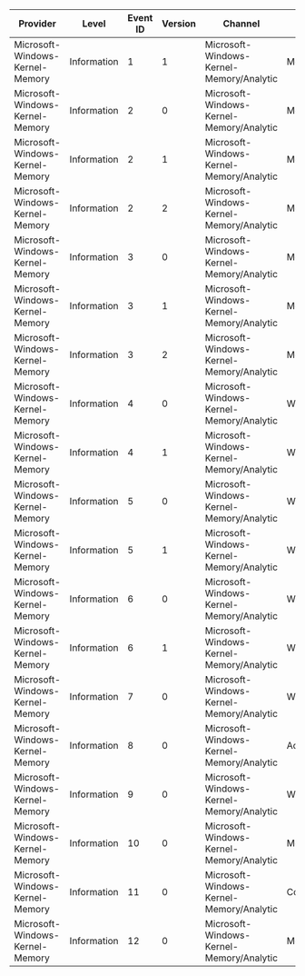 Provider                         |  Level        |  Event ID  |  Version  |  Channel                                   |  Task               |  Opcode  |  Keyword                            |  Message
---------------------------------|---------------|------------|-----------|--------------------------------------------|---------------------|----------|-------------------------------------|---------
Microsoft-Windows-Kernel-Memory  |  Information  |  1         |  1        |  Microsoft-Windows-Kernel-Memory/Analytic  |  MemInfo            |          |  KERNEL_MEM_KEYWORD_MEMINFO         |
Microsoft-Windows-Kernel-Memory  |  Information  |  2         |  0        |  Microsoft-Windows-Kernel-Memory/Analytic  |  MemInfoWS          |          |  KERNEL_MEM_KEYWORD_MEMINFO_EX      |
Microsoft-Windows-Kernel-Memory  |  Information  |  2         |  1        |  Microsoft-Windows-Kernel-Memory/Analytic  |  MemInfoWS          |          |  KERNEL_MEM_KEYWORD_MEMINFO_EX      |
Microsoft-Windows-Kernel-Memory  |  Information  |  2         |  2        |  Microsoft-Windows-Kernel-Memory/Analytic  |  MemInfoWS          |          |  KERNEL_MEM_KEYWORD_MEMINFO_EX      |
Microsoft-Windows-Kernel-Memory  |  Information  |  3         |  0        |  Microsoft-Windows-Kernel-Memory/Analytic  |  MemInfoSessionWS   |          |  KERNEL_MEM_KEYWORD_MEMINFO_EX      |
Microsoft-Windows-Kernel-Memory  |  Information  |  3         |  1        |  Microsoft-Windows-Kernel-Memory/Analytic  |  MemInfoSessionWS   |          |  KERNEL_MEM_KEYWORD_MEMINFO_EX      |
Microsoft-Windows-Kernel-Memory  |  Information  |  3         |  2        |  Microsoft-Windows-Kernel-Memory/Analytic  |  MemInfoSessionWS   |          |  KERNEL_MEM_KEYWORD_MEMINFO_EX      |
Microsoft-Windows-Kernel-Memory  |  Information  |  4         |  0        |  Microsoft-Windows-Kernel-Memory/Analytic  |  WorkingSetOutSwap  |  Start   |  KERNEL_MEM_KEYWORD_WS_SWAP         |
Microsoft-Windows-Kernel-Memory  |  Information  |  4         |  1        |  Microsoft-Windows-Kernel-Memory/Analytic  |  WorkingSetOutSwap  |  Start   |  KERNEL_MEM_KEYWORD_WS_SWAP         |
Microsoft-Windows-Kernel-Memory  |  Information  |  5         |  0        |  Microsoft-Windows-Kernel-Memory/Analytic  |  WorkingSetOutSwap  |  Stop    |  KERNEL_MEM_KEYWORD_WS_SWAP         |
Microsoft-Windows-Kernel-Memory  |  Information  |  5         |  1        |  Microsoft-Windows-Kernel-Memory/Analytic  |  WorkingSetOutSwap  |  Stop    |  KERNEL_MEM_KEYWORD_WS_SWAP         |
Microsoft-Windows-Kernel-Memory  |  Information  |  6         |  0        |  Microsoft-Windows-Kernel-Memory/Analytic  |  WorkingSetInSwap   |  Start   |  KERNEL_MEM_KEYWORD_WS_SWAP         |
Microsoft-Windows-Kernel-Memory  |  Information  |  6         |  1        |  Microsoft-Windows-Kernel-Memory/Analytic  |  WorkingSetInSwap   |  Start   |  KERNEL_MEM_KEYWORD_WS_SWAP         |
Microsoft-Windows-Kernel-Memory  |  Information  |  7         |  0        |  Microsoft-Windows-Kernel-Memory/Analytic  |  WorkingSetInSwap   |  Stop    |  KERNEL_MEM_KEYWORD_WS_SWAP         |
Microsoft-Windows-Kernel-Memory  |  Information  |  8         |  0        |  Microsoft-Windows-Kernel-Memory/Analytic  |  Acg                |          |  KERNEL_MEM_KEYWORD_ACG             |
Microsoft-Windows-Kernel-Memory  |  Information  |  9         |  0        |  Microsoft-Windows-Kernel-Memory/Analytic  |  WorkingSetInSwap   |          |  KERNEL_MEM_KEYWORD_WS_SWAP         |
Microsoft-Windows-Kernel-Memory  |  Information  |  10        |  0        |  Microsoft-Windows-Kernel-Memory/Analytic  |  MdlAllocation      |          |  KERNEL_MEM_KEYWORD_PHYSICAL_ALLOC  |
Microsoft-Windows-Kernel-Memory  |  Information  |  11        |  0        |  Microsoft-Windows-Kernel-Memory/Analytic  |  ContAllocation     |          |  KERNEL_MEM_KEYWORD_PHYSICAL_ALLOC  |
Microsoft-Windows-Kernel-Memory  |  Information  |  12        |  0        |  Microsoft-Windows-Kernel-Memory/Analytic  |  MemInfoNode        |          |  KERNEL_MEM_KEYWORD_MEMINFO_NODE    |